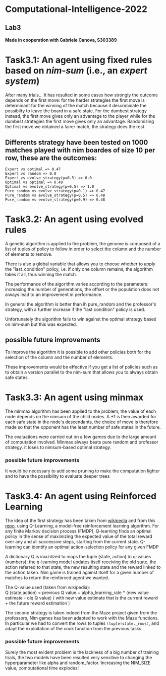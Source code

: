 # Computational-Intelligence-2022

## Lab3

#### Made in cooperation with Gabriele Canova, S303389


# Task3.1: An agent using fixed rules based on *nim-sum* (i.e., an *expert system*)

After many trials...
It has resulted in some cases how strongly the outcome depends on the first move: for the harder strategies the first move is determinant for the winning of the match because it descriminate the possibilty to leave the board in a safe state. For the dumbest strategy instead, the first move gives only an advantage to the player while for the dumbest strategies the first move gives only an advantage. Randomizing the first move we obtained a fairer match, the strategy does the rest.

## Differents strategy have been tested on 1000 matches played with nim boardes of size 10 per row, these are the outcomes:
    Expert vs optimal => 0.47
    Expert vs random => 0.0
    Expert vs evolve_strategy(p=0.5) => 0.0
    Optimal vs optimal => 0.49
    Optimal vs evolve_strategy(p=0.5) => 1.0
    Pure_random vs evolve_strategy(p=0.1) => 0.47
    Pure_random vs evolve_strategy(p=0.5) => 0.48
    Pure_random vs evolve_strategy(p=0.9) => 0.48


# Task3.2: An agent using evolved rules

A genetic algorithm is applied to the problem, the genome is composed of a list of tuples of policy to follow in order to select the column and the number of elements to remove.

There is also a global variable that allows you to choose whether to apply the "last_condition" policy, i.e. if only one column remains, the algorithm takes it all, thus winning the match.

The performance of the algorithm varies according to the parameters: increasing the number of generations, the offset or the population does not always lead to an improvement in performance.

In general the algorithm is better than ih pure_random and the professor's strategy, with a further increase if the "last condition" policy is used.

Unfortunately the algorithm fails to win against the optimal strategy based on nim-sum but this was expected.

## possible future improvements

To improve the algorithm it is possible to add other policies both for the selection of the column and the number of elements.

These improvements would be effective if you get a list of policies such as to obtain a version parallel to the nim-sum that allows you to always obtain safe states.


# Task3.3: An agent using minmax

The minmax algorithm has been applied to the problem, the value of each node depends on the nimsum of the child nodes. 
A +1 is then awarded for each safe state in the node's descendants,
the choice of move is therefore made so that the opponent has the least number of safe states in the future.

The evaluations were carried out on a few games due to the large amount of computation involved.
Minmax always beats pure random and professor strategy. it loses to nimsum-based optimal strategy.


### possible future improvements

It would be necessary to add some pruning to make the computation lighter and to have the possibility to evaluate deeper trees




# Task3.4: An agent using Reinforced Learning
The idea of the first strategy has been taken from [wikipedia](https://en.wikipedia.org/wiki/Q-learning) and from this [repo](https://github.com/jakob-manning/nim-bot), using Q-Learning, a model-free reinforcement learning algorithm. 
For any finite Markov decision process (FMDP), Q-learning finds an optimal policy in the sense of maximizing the expected value of the total reward over any and all successive steps, starting from the current state.
Q-learning can identify an optimal action-selection policy for any given FMDP

A dictionary Q is iniazilized to maps the tuple (state, action) to q-values (numbers); the q-learning model updates itself receiving the old state, the action referred to that state, the new resulting state and the reward linked to the action taken. 
Nim game is trained against itself for a given number of matches to return the reinforced agent we wanted.

The Q-value used (taken from wikipedia):
<br>Q (state,action) = previous Q value + alpha_learning_rate * (new value estimate - olq Q value)
( with new value estimate that is the current reward + the future reward estimation )

The second strategy is taken indeed from the Maze project given from the professors, Nim games has been adapted to work with the Maze functions. In particular we had to convert the rows to tuples <code>(tuple(state._rows)</code>, and adapt the exploitation of the cook function from the previous tasks. 



### possible future improvements
Surely the most evident problem is the lackness of a big number of training trials, the two models have been resulted very sensitive to changing the hyperparameter like alpha and random_factor. Increasing the NIM_SIZE value, computational time explodes!

